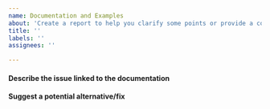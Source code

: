 ```yaml
---
name: Documentation and Examples
about: 'Create a report to help you clarify some points or provide a code example '
title: ''
labels: ''
assignees: ''

---
```


#### Describe the issue linked to the documentation

<!--
Tell us about the confusion introduced in the documentation.
-->

#### Suggest a potential alternative/fix

<!--
Tell us how we could improve the documentation in this regard.
-->
